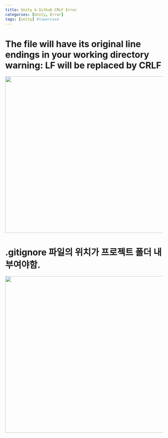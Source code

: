 ```yaml
---
title: Unity & Github CRLF Error
categories: [Unity, Error]
tags: [unity] #lowercase    
---
```


# The file will have its original line endings in your working directory warning: LF will be replaced by CRLF


<img src="https://user-images.githubusercontent.com/37606666/148209224-ecde712e-57b3-4379-ac4f-f9e3d4beddb5.png" width="800" height="500">


# .gitignore 파일의 위치가 프로젝트 폴더 내부여야함.

<img src="https://user-images.githubusercontent.com/37606666/148209997-33a9dcf6-e1be-4933-9150-693609743e35.png" width="800" height="500">

